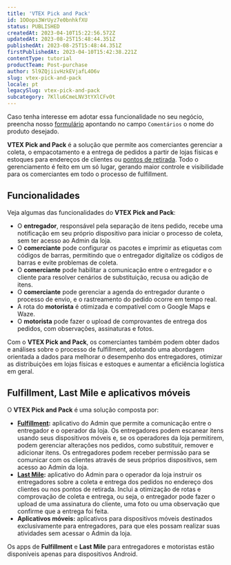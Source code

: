 ```yaml
---
title: 'VTEX Pick and Pack'
id: 1OOops3WrUyz7e0bnhkfXU
status: PUBLISHED
createdAt: 2023-04-10T15:22:56.572Z
updatedAt: 2023-08-25T15:48:44.351Z
publishedAt: 2023-08-25T15:48:44.351Z
firstPublishedAt: 2023-04-10T15:42:38.221Z
contentType: tutorial
productTeam: Post-purchase
author: 5l9ZQjiivHzkEVjafL4O6v
slug: vtex-pick-and-pack
locale: pt
legacySlug: vtex-pick-and-pack
subcategory: 7Kllu6CmeLNV3tYXlCFvOt
---
```


<div class = "alert alert-info">
Caso tenha interesse em adotar essa funcionalidade no seu negócio, preencha nosso <a href="https://vtex.com/br-pt/contato/">formulário</a> apontando no campo <code>Comentários</code> o nome do produto desejado.
</div>

**VTEX Pick and Pack** é a solução que permite aos comerciantes gerenciar a coleta, o empacotamento e a entrega de pedidos a partir de lojas físicas e estoques para endereços de clientes ou [pontos de retirada](https://help.vtex.com/pt/tutorial/pickup-points--2fljn6wLjn8M4lJHA6HP3R). Todo o gerenciamento é feito em um só lugar, gerando maior controle e visibilidade para os comerciantes em todo o processo de fulfillment.

## Funcionalidades

Veja algumas das funcionalidades do **VTEX Pick and Pack**:

* O **entregador**, responsável pela separação de itens pedido, recebe uma notificação em seu próprio dispositivo para iniciar o processo de coleta, sem ter acesso ao Admin da loja.
* O **comerciante** pode configurar os pacotes e imprimir as etiquetas com códigos de barras, permitindo que o entregador digitalize os códigos de barras e evite problemas de coleta.
* O **comerciante** pode habilitar a comunicação entre o entregador e o cliente para resolver cenários de substituição, recusa ou adição de itens.
* O **comerciante** pode gerenciar a agenda do entregador durante o processo de envio, e o rastreamento do pedido ocorre em tempo real.
* A rota do **motorista** é otimizada e compatível com o Google Maps e Waze.
* O **motorista** pode fazer o upload de comprovantes de entrega dos pedidos, com observações, assinaturas e fotos. 

Com o **VTEX Pick and Pack**, os comerciantes também podem obter dados e análises sobre o processo de fulfillment, adotando uma abordagem orientada a dados para melhorar o desempenho dos entregadores, otimizar as distribuições em lojas físicas e estoques e aumentar a eficiência logística em geral.

## Fulfillment, Last Mile e aplicativos móveis 

O **VTEX Pick and Pack** é uma solução composta por:

* **[Fulfillment](https://help.vtex.com/pt/tutorial/vtex-pick-and-pack-fulfillment--1zGUEItEEVsal6cuBEBNcA):** aplicativo do Admin que permite a comunicação entre o entregador e o operador da loja. Os entregadores podem escanear itens usando seus dispositivos móveis e, se os operadores da loja permitirem, podem gerenciar alterações nos pedidos, como substituir, remover e adicionar itens. Os entregadores podem receber permissão para se comunicar com os clientes através de seus próprios dispositivos, sem acesso ao Admin da loja.
* **[Last Mile](https://help.vtex.com/en/tutorial/vtex-pick-and-pack-last-mile--HN7WKV0xoq2ssVjsJlfzr):** aplicativo do Admin para o operador da loja instruir os entregadores sobre a coleta e entrega dos pedidos no endereço dos clientes ou nos pontos de retirada. Inclui a otimização de rotas e comprovação de coleta e entrega, ou seja, o entregador pode fazer o upload de uma assinatura do cliente, uma foto ou uma observação que confirme que a entrega foi feita. 
* **Aplicativos móveis:** aplicativos para dispositivos móveis destinados exclusivamente para entregadores, para que eles possam realizar suas atividades sem acessar o Admin da loja.

<div class = "alert alert-info">
Os apps de <b>Fulfillment</b> e <b>Last Mile</b> para entregadores e motoristas estão disponíveis apenas para dispositivos Android.
</div>

